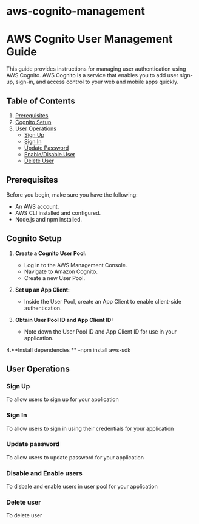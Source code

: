 # aws-cognito-management

# AWS Cognito User Management Guide

This guide provides instructions for managing user authentication using AWS Cognito. AWS Cognito is a service that enables you to add user sign-up, sign-in, and access control to your web and mobile apps quickly.

## Table of Contents

1. [Prerequisites](#prerequisites)
2. [Cognito Setup](#cognito-setup)
3. [User Operations](#user-operations)
   - [Sign Up](#sign-up)
   - [Sign In](#sign-in)
   - [Update Password](#update-password)
   - [Enable/Disable User](#enable-disable-user)
   - [Delete User](#update-password)


## Prerequisites

Before you begin, make sure you have the following:

- An AWS account.
- AWS CLI installed and configured.
- Node.js and npm installed.

## Cognito Setup

1. **Create a Cognito User Pool:**
   - Log in to the AWS Management Console.
   - Navigate to Amazon Cognito.
   - Create a new User Pool.

2. **Set up an App Client:**
   - Inside the User Pool, create an App Client to enable client-side authentication.

3. **Obtain User Pool ID and App Client ID:**
   - Note down the User Pool ID and App Client ID for use in your application.

4.**Install dependencies **
  -npm install aws-sdk

## User Operations

### Sign Up
To allow users to sign up for your application

### Sign In
To allow users to sign in using their credentials for your application

### Update password
To allow users to update password for your application

### Disable and Enable users
To disbale and enable users in user pool for your application

### Delete user
To delete user
